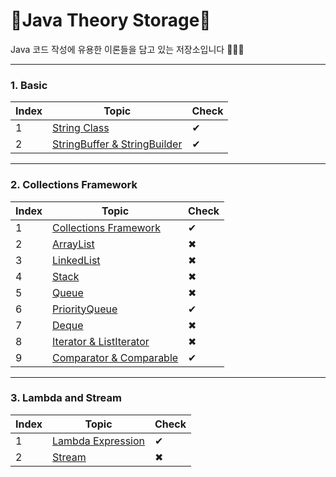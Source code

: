 # 💽Java Theory Storage💽
 Java 코드 작성에 유용한 이론들을 담고 있는 저장소입니다 🤣🤣🤣

* * *

### 1. Basic
|Index|Topic|Check|
|-----|-----|-----|
|1|[String Class](https://github.com/Catch-Java/Java-Theory/blob/main/Theory%20File/String.md)|✔|
|2|[StringBuffer & StringBuilder](https://github.com/Catch-Java/Java-Theory/blob/main/Theory%20File/StringBuffer%20and%20StringBuilder.md)|✔|

* * *

### 2. Collections Framework
|Index|Topic|Check|
|-----|-----|-----|
|1|[Collections Framework](https://github.com/Catch-Java/Java-Theory/blob/main/Theory%20File/Collection%20FrameWork.md)|✔|
|2|[ArrayList]()|✖|
|3|[LinkedList]()|✖|
|4|[Stack]()|✖|
|5|[Queue]()|✖|
|6|[PriorityQueue](https://github.com/Catch-Java/Java-Theory/blob/main/Theory%20File/Priority%20Queue.md)|✔|
|7|[Deque]()|✖|
|8|[Iterator & ListIterator]()|✖|
|9|[Comparator & Comparable](https://github.com/Catch-Java/Java-Theory/blob/main/Theory%20File/Comparator%20and%20Comparable.md)|✔|

* * *

### 3. Lambda and Stream
|Index|Topic|Check|
|-----|-----|-----|
|1|[Lambda Expression](https://github.com/Catch-Java/Java-Theory/blob/main/Theory%20File/Lambda%20Expression.md)|✔|
|2|[Stream]()|✖|
